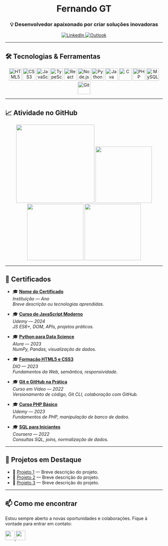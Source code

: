 <h1 align="center">Fernando GT</h1>
<h3 align="center">💡 Desenvolvedor apaixonado por criar soluções inovadoras</h3>

<div align="center">
  <a href="https://linkedin.com/in/seu-perfil" target="_blank">
    <img src="https://img.shields.io/badge/LinkedIn-0077B5?style=for-the-badge&logo=linkedin&logoColor=white" alt="LinkedIn" />
  </a>
  <a href="mailto:seu-email@exemplo.com" target="_blank">
    <img src="https://img.shields.io/badge/Outlook-0078D4?style=for-the-badge&logo=microsoft-outlook&logoColor=white" alt="Outlook" />
  </a>
</div>

---

## 🛠 Tecnologias & Ferramentas

<div align="center">
  <!-- Frontend -->
  <img src="https://cdn.jsdelivr.net/gh/devicons/devicon/icons/html5/html5-original.svg" height="40" alt="HTML5" />
  <img src="https://cdn.jsdelivr.net/gh/devicons/devicon/icons/css3/css3-original.svg" height="40" alt="CSS3" />
  <img src="https://cdn.jsdelivr.net/gh/devicons/devicon/icons/javascript/javascript-original.svg" height="40" alt="JavaScript" />
  <img src="https://cdn.jsdelivr.net/gh/devicons/devicon/icons/typescript/typescript-original.svg" height="40" alt="TypeScript" />
  <img src="https://cdn.jsdelivr.net/gh/devicons/devicon/icons/react/react-original.svg" height="40" alt="React" />
  
  <!-- Backend -->
  <img src="https://cdn.jsdelivr.net/gh/devicons/devicon/icons/nodejs/nodejs-original.svg" height="40" alt="Node.js" />
  <img src="https://cdn.jsdelivr.net/gh/devicons/devicon/icons/python/python-original.svg" height="40" alt="Python" />
  <img src="https://cdn.jsdelivr.net/gh/devicons/devicon/icons/java/java-original.svg" height="40" alt="Java" />
  <img src="https://cdn.jsdelivr.net/gh/devicons/devicon/icons/c/c-original.svg" height="40" alt="C" />
  <img src="https://cdn.jsdelivr.net/gh/devicons/devicon/icons/php/php-original.svg" height="40" alt="PHP" />
  
  <!-- Banco de Dados -->
  <img src="https://cdn.jsdelivr.net/gh/devicons/devicon/icons/mysql/mysql-original.svg" height="40" alt="MySQL" />
  
  <!-- Outros -->
  <img src="https://cdn.jsdelivr.net/gh/devicons/devicon/icons/git/git-original.svg" height="40" alt="Git" />
</div>

---

## 📈 Atividade no GitHub

<div align="center">
  <!-- Gráfico de contribuições -->
  <img src="https://github-readme-activity-graph.vercel.app/graph?username=fernando-gt&theme=github-compact&area=true&hide_border=true&custom_title=Gráfico de Atividades Recentes" height="250" />

  <!-- Dias consecutivos de contribuição -->
  <img src="https://streak-stats.demolab.com?user=fernando-gt&theme=tokyonight&hide_border=true&date_format=j%20M%5B%20Y%5D&locale=pt-br" height="180" />

  <!-- Estatísticas gerais -->
  <img src="https://github-readme-stats.vercel.app/api?username=fernando-gt&show_icons=true&include_all_commits=true&count_private=true&theme=tokyonight&hide_border=true&locale=pt-br&custom_title=Estatísticas Gerais" height="180" />

  <!-- Linguagens mais usadas -->
  <img src="https://github-readme-stats.vercel.app/api/top-langs/?username=fernando-gt&layout=compact&langs_count=8&theme=tokyonight&hide_border=true&locale=pt-br&custom_title=Principais Linguagens" height="180" />
</div>

---

## 📜 Certificados

<div align="left">

- 🎓 **[Nome do Certificado](https://link-para-o-certificado.com)**  
  *Instituição — Ano*  
  _Breve descrição ou tecnologias aprendidas._

- 🎓 **[Curso de JavaScript Moderno](https://link-para-certificado.com)**  
  *Udemy — 2024*  
  _JS ES6+, DOM, APIs, projetos práticos._

- 🎓 **[Python para Data Science](https://link-para-certificado.com)**  
  *Alura — 2023*  
  _NumPy, Pandas, visualização de dados._

- 🎓 **[Formação HTML5 e CSS3](https://link-para-certificado.com)**  
  *DIO — 2023*  
  _Fundamentos da Web, semântica, responsividade._

- 🎓 **[Git e GitHub na Prática](https://link-para-certificado.com)**  
  *Curso em Vídeo — 2022*  
  _Versionamento de código, Git CLI, colaboração com GitHub._

- 🎓 **[Curso PHP Básico](https://link-para-certificado.com)**  
  *Udemy — 2023*  
  _Fundamentos de PHP, manipulação de banco de dados._

- 🎓 **[SQL para Iniciantes](https://link-para-certificado.com)**  
  *Coursera — 2022*  
  _Consultas SQL, joins, normalização de dados._

</div>

---

## 🚀 Projetos em Destaque

- 🔗 [Projeto 1](https://github.com/fernando-gt/projeto1) — Breve descrição do projeto.
- 🔗 [Projeto 2](https://github.com/fernando-gt/projeto2) — Breve descrição do projeto.
- 🔗 [Projeto 3](https://github.com/fernando-gt/projeto3) — Breve descrição do projeto.

---

## 📫 Como me encontrar

<p>Estou sempre aberto a novas oportunidades e colaborações. Fique à vontade para entrar em contato:</p>

<div align="left">
  <a href="mailto:seu-email@exemplo.com" target="_blank">
    <img src="https://img.shields.io/badge/Gmail-D14836?style=for-the-badge&logo=gmail&logoColor=white" height="30" />
  </a>
  <a href="https://linkedin.com/in/seu-perfil" target="_blank">
    <img src="https://img.shields.io/badge/LinkedIn-0077B5?style=for-the-badge&logo=linkedin&logoColor=white" height="30" />
  </a>
</div>
